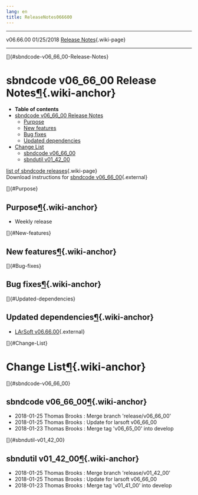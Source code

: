 ```yaml
---
lang: en
title: ReleaseNotes066600
---
```


  ----------- ------------ -- -- ------------------------------------------------------
  v06.66.00   01/25/2018         [Release Notes](ReleaseNotes066600.html){.wiki-page}
  ----------- ------------ -- -- ------------------------------------------------------

[]{#sbndcode-v06_66_00-Release-Notes}

sbndcode v06\_66\_00 Release Notes[¶](#sbndcode-v06_66_00-Release-Notes){.wiki-anchor}
======================================================================================

-   **Table of contents**
-   [sbndcode v06\_66\_00 Release
    Notes](#sbndcode-v06_66_00-Release-Notes)
    -   [Purpose](#Purpose)
    -   [New features](#New-features)
    -   [Bug fixes](#Bug-fixes)
    -   [Updated dependencies](#Updated-dependencies)
-   [Change List](#Change-List)
    -   [sbndcode v06\_66\_00](#sbndcode-v06_66_00)
    -   [sbndutil v01\_42\_00](#sbndutil-v01_42_00)

[list of sbndcode
releases](List_of_SBND_code_releases.html){.wiki-page}\
Download instructions for [sbndcode
v06\_66\_00](http://scisoft.fnal.gov/scisoft/bundles/sbnd/v06_66_00/sbndcode-v06_66_00.html){.external}

[]{#Purpose}

Purpose[¶](#Purpose){.wiki-anchor}
----------------------------------

-   Weekly release

[]{#New-features}

New features[¶](#New-features){.wiki-anchor}
--------------------------------------------

[]{#Bug-fixes}

Bug fixes[¶](#Bug-fixes){.wiki-anchor}
--------------------------------------

[]{#Updated-dependencies}

Updated dependencies[¶](#Updated-dependencies){.wiki-anchor}
------------------------------------------------------------

-   [LArSoft
    v06.66.00](https://cdcvs.fnal.gov/redmine/projects/larsoft/wiki/ReleaseNotes066600){.external}

[]{#Change-List}

Change List[¶](#Change-List){.wiki-anchor}
==========================================

[]{#sbndcode-v06_66_00}

sbndcode v06\_66\_00[¶](#sbndcode-v06_66_00){.wiki-anchor}
----------------------------------------------------------

-   2018-01-25 Thomas Brooks : Merge branch \'release/v06\_66\_00\'
-   2018-01-25 Thomas Brooks : Update for larsoft v06\_66\_00
-   2018-01-23 Thomas Brooks : Merge tag \'v06\_65\_00\' into develop

[]{#sbndutil-v01_42_00}

sbndutil v01\_42\_00[¶](#sbndutil-v01_42_00){.wiki-anchor}
----------------------------------------------------------

-   2018-01-25 Thomas Brooks : Merge branch \'release/v01\_42\_00\'
-   2018-01-25 Thomas Brooks : Update for larsoft v06\_66\_00
-   2018-01-23 Thomas Brooks : Merge tag \'v01\_41\_00\' into develop
